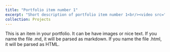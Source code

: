 ```yaml
---
title: "Portfolio item number 1"
excerpt: "Short description of portfolio item number 1<br/><video src="/images/auto_video.mp4"></video>"
collection: Projects
---
```


This is an item in your portfolio. It can be have images or nice text. If you name the file .md, it will be parsed as markdown. If you name the file .html, it will be parsed as HTML. 
